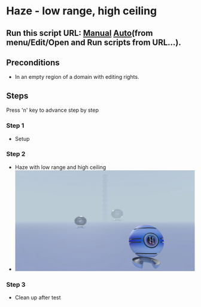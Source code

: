 # Haze - low range, high ceiling
## Run this script URL: [Manual](https://raw.githubusercontent.com/highfidelity/hifi_tests/master/tests/engine/render/effect/haze/low_range_high_ceiling/test.js)   [Auto](https://raw.githubusercontent.com/highfidelity/hifi_tests/master/tests/engine/render/effect/haze/low_range_high_ceiling/testAuto.js)(from menu/Edit/Open and Run scripts from URL...).

## Preconditions
- In an empty region of a domain with editing rights.

## Steps
Press 'n' key to advance step by step

### Step 1
- Setup
### Step 2
- Haze with low range and high ceiling
- ![](./ExpectedImage_00000.png)
### Step 3
- Clean up after test
